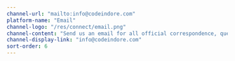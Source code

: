 ```yaml
---
channel-url: "mailto:info@codeindore.com"
platform-name: "Email"
channel-logo: "/res/connect/email.png"
channel-content: "Send us an email for all official correspondence, questions, clarifications or reports. "
channel-display-link: "info@codeindore.com"
sort-order: 6
---
```

